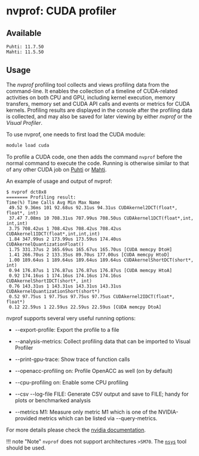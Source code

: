 # nvprof: CUDA profiler

## Available
    Puhti: 11.7.50
    Mahti: 11.5.50

## Usage

The *nvprof* profiling tool collects and views profiling data from the
command-line. It enables the collection of a timeline of CUDA-related
activities on both CPU and GPU, including kernel execution, memory transfers,
memory set and CUDA API calls and events or metrics for CUDA kernels.
Profiling results are displayed in the console after the profiling data is
collected, and may also be saved for later viewing by either *nvprof* or the
*Visual Profiler*.

To use nvprof, one needs to first load the CUDA module:

```bash
module load cuda
```

To profile a CUDA code, one then adds the command `nvprof` before the normal
command to execute the code. Running is otherwise similar to that of any other
CUDA job on [Puhti](running/example-job-scripts-puhti.md#single-gpu) or [Mahti](running/example-job-scripts-mahti.md#1-2-gpu-job-ie-gpusmall-partition).

An example of usage and output of nvprof:
```
$ nvprof dct8x8
======== Profiling result:
Time(%) Time Calls Avg Min Max Name
 49.52 9.36ms 101 92.68us 92.31us 94.31us CUDAkernel2DCT(float*, float*, int)
 37.47 7.08ms 10 708.31us 707.99us 708.50us CUDAkernel1DCT(float*,int, int,int)
 3.75 708.42us 1 708.42us 708.42us 708.42us CUDAkernel1IDCT(float*,int,int,int)
 1.84 347.99us 2 173.99us 173.59us 174.40us CUDAkernelQuantizationFloat()
 1.75 331.37us 2 165.69us 165.67us 165.70us [CUDA memcpy DtoH]
 1.41 266.70us 2 133.35us 89.70us 177.00us [CUDA memcpy HtoD]
 1.00 189.64us 1 189.64us 189.64us 189.64us CUDAkernelShortDCT(short*, int)
 0.94 176.87us 1 176.87us 176.87us 176.87us [CUDA memcpy HtoA]
 0.92 174.16us 1 174.16us 174.16us 174.16us CUDAkernelShortIDCT(short*, int)
 0.76 143.31us 1 143.31us 143.31us 143.31us CUDAkernelQuantizationShort(short*)
 0.52 97.75us 1 97.75us 97.75us 97.75us CUDAkernel2IDCT(float*, float*)
 0.12 22.59us 1 22.59us 22.59us 22.59us [CUDA memcpy DtoA]
```
nvprof supports several very useful running options:

* --export-profile: Export the profile to a file

* --analysis-metrics: Collect profiling data that can be imported to Visual
  Profiler

* --print-gpu-trace: Show trace of function calls

* --openacc-profiling on: Profile OpenACC as well (on by default)

* --cpu-profiling on: Enable some CPU profiling

* --csv --log-file FILE: Generate CSV output and save to FILE; handy for plots
  or benchmarked analysis

* --metrics M1: Measure only metric M1 which is one of the NVIDIA-provided
  metrics which can be listed via --query-metrics.

For more details please check the
[nvidia documentation](https://docs.nvidia.com/cuda/profiler-users-guide/).

!!! note "Note"
     `nvprof` does not support architectures `>SM70`. The [ `nsys`](nsys.md) tool should be used.
